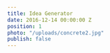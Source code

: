 ```yaml
---
title: Idea Generator
date: 2016-12-14 00:00:00 Z
position: 1
photo: "/uploads/concrete2.jpg"
publish: false
---
```



